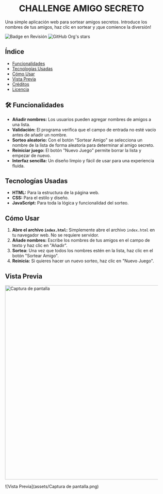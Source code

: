 <h1 align=" center"> CHALLENGE AMIGO SECRETO </h1> 

Una simple aplicación web para sortear amigos secretos. Introduce los nombres de tus amigos, haz clic en sortear y ¡que comience la diversión!

![Badge en Revisión](https://img.shields.io/badge/STATUS-EN%20DESAROLLO-green)
![GitHub Org's stars](https://img.shields.io/github/stars/camilafernanda?style=social)

## Índice
- [Funcionalidades](#funcionalidades)
- [Tecnologías Usadas](#tecnologías-usadas)
- [Cómo Usar](#cómo-usar)
- [Vista Previa](#vista-previa)
- [Créditos](#créditos)
- [Licencia](#licencia)

## 🛠️ Funcionalidades
- **Añadir nombres:** Los usuarios pueden agregar nombres de amigos a una lista.
- **Validación:** El programa verifica que el campo de entrada no esté vacío antes de añadir un nombre.
- **Sorteo aleatorio:** Con el botón "Sortear Amigo" se selecciona un nombre de la lista de forma aleatoria para determinar al amigo secreto.
- **Reiniciar juego:** El botón "Nuevo Juego" permite borrar la lista y empezar de nuevo.
- **Interfaz sencilla:** Un diseño limpio y fácil de usar para una experiencia fluida.

## Tecnologías Usadas
- **HTML:** Para la estructura de la página web.
- **CSS:** Para el estilo y diseño.
- **JavaScript:** Para toda la lógica y funcionalidad del sorteo.

## Cómo Usar
1.  **Abre el archivo `index.html`:**
    Simplemente abre el archivo `index.html` en tu navegador web. No se requiere servidor.
2.  **Añade nombres:**
    Escribe los nombres de tus amigos en el campo de texto y haz clic en "Añadir".
3.  **Sortea:**
    Una vez que todos los nombres estén en la lista, haz clic en el botón "Sortear Amigo".
4.  **Reinicia:**
    Si quieres hacer un nuevo sorteo, haz clic en "Nuevo Juego".

## Vista Previa
<img width="758" height="640" alt="Captura de pantalla" src="https://github.com/user-attachments/assets/6f78dea5-326f-45a3-9167-824c2f4b6649" />

![Vista Previa](assets/Captura de pantalla.png)


